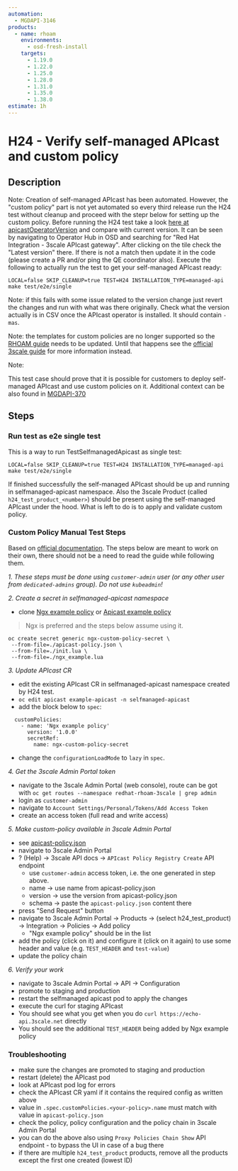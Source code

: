 ```yaml
---
automation:
  - MGDAPI-3146
products:
  - name: rhoam
    environments:
      - osd-fresh-install
    targets:
      - 1.19.0
      - 1.22.0
      - 1.25.0
      - 1.28.0
      - 1.31.0
      - 1.35.0
      - 1.38.0
estimate: 1h
---
```


# H24 - Verify self-managed APIcast and custom policy

## Description

Note: Creation of self-managed APIcast has been automated. However, the "custom policy" part is not yet automated so every third release run the H24 test without cleanup and proceed with the stepr below for setting up the custom policy. Before running the H24 test take a look [here at apicastOperatorVersion](https://github.com/integr8ly/integreatly-operator/blob/master/test/common/selfmanaged_apicast.go#L48) and compare with current version. It can be seen by navigating to Operator Hub in OSD and searching for "Red Hat Integration - 3scale APIcast gateway". After clicking on the tile check the "Latest version" there. If there is not a match then update it in the code (please create a PR and/or ping the QE coordinator also). Execute the following to actually run the test to get your self-managed APIcast ready:

```
LOCAL=false SKIP_CLEANUP=true TEST=H24 INSTALLATION_TYPE=managed-api make test/e2e/single
```

Note: if this fails with some issue related to the version change just revert the changes and run with what was there originally. Check what the version actually is in CSV once the APIcast operator is installed. It should contain `-mas`.

Note: the templates for custom policies are no longer supported so the [RHOAM guide](https://access.redhat.com/documentation/en-us/red_hat_openshift_api_management/1/topic/a702e803-bbc8-47af-91a4-e73befd3da00) needs to be updated. Until that happens see the [official 3scale guide](https://access.redhat.com/documentation/en-us/red_hat_3scale_api_management/2.12/html/installing_3scale/installing-apicast#injecting-custom-policies-with-the-apicast-operator) for more information instead.

Note:

This test case should prove that it is possible for customers to deploy self-managed APIcast and use custom policies on it. Additional context can be also found in [MGDAPI-370](https://issues.redhat.com/browse/MGDAPI-370)

## Steps

### Run test as e2e single test

This is a way to run TestSelfmanagedApicast as single test:

```
LOCAL=false SKIP_CLEANUP=true TEST=H24 INSTALLATION_TYPE=managed-api make test/e2e/single
```

If finished successfully the self-managed APIcast should be up and running in selfmanaged-apicast namespace. Also the 3scale Product (called `h24_test_product_<number>`) should be present using the self-managed APIcast under the hood. What is left to do is to apply and validate custom policy.

### Custom Policy Manual Test Steps

Based on [official documentation](https://access.redhat.com/documentation/en-us/red_hat_3scale_api_management/2.12/html/installing_3scale/installing-apicast#injecting-custom-policies-with-the-apicast-operator). The steps below are meant to work on their own, there should not be a need to read the guide while following them.

_1. These steps must be done using `customer-admin` user (or any other user from `dedicated-admins` group). Do not use `kubeadmin`!_

_2. Create a secret in selfmanaged-apicast namespace_

- clone [Ngx example policy](https://github.com/3scale/APIcast/tree/master/examples/policies/ngx-example/1.0.0) or [Apicast example policy](https://github.com/3scale-qe/apicast-example-policy/tree/master/policies/example/0.1)

> Ngx is preferred and the steps below assume using it.

```
oc create secret generic ngx-custom-policy-secret \
 --from-file=./apicast-policy.json \
 --from-file=./init.lua \
 --from-file=./ngx_example.lua
```

_3. Update APIcast CR_

- edit the existing APIcast CR in selfmanaged-apicast namespace created by H24 test.
- `oc edit apicast example-apicast -n selfmanaged-apicast`
- add the block below to `spec`:

```
  customPolicies:
    - name: 'Ngx example policy'
      version: '1.0.0'
      secretRef:
        name: ngx-custom-policy-secret
```

- change the `configurationLoadMode` to `lazy` in `spec`.

_4. Get the 3scale Admin Portal token_

- navigate to the 3scale Admin Portal (web console), route can be got with `oc get routes --namespace redhat-rhoam-3scale | grep admin`
- login as `customer-admin`
- navigate to `Account Settings/Personal/Tokens/Add Access Token`
- create an access token (full read and write access)

_5. Make custom-policy available in 3scale Admin Portal_

- see [apicast-policy.json](https://github.com/3scale/APIcast/tree/master/examples/policies/ngx-example/1.0.0/apicast-policy.json)
- navigate to 3scale Admin Portal
- ? (Help) -> 3scale API docs -> `APIcast Policy Registry Create` API endpoint
  - use `customer-admin` access token, i.e. the one generated in step above.
  - name -> use name from apicast-policy.json
  - version -> use the version from apicast-policy.json
  - schema -> paste the `apicast-policy.json` content there
- press "Send Request" button
- navigate to 3scale Admin Portal -> Products -> (select h24_test_product) -> Integration -> Policies -> Add policy
  - "Ngx example policy" should be in the list
- add the policy (click on it) and configure it (click on it again) to use some header and value (e.g. `TEST_HEADER` and `test-value`)
- update the policy chain

_6. Verify your work_

- navigate to 3scale Admin Portal -> API -> Configuration
- promote to staging and production
- restart the selfmanaged apicast pod to apply the changes
- execute the curl for staging APIcast
- You should see what you get when you do `curl https://echo-api.3scale.net` directly
- You should see the additional `TEST_HEADER` being added by Ngx example policy

### Troubleshooting

- make sure the changes are promoted to staging and production
- restart (delete) the APIcast pod
- look at APIcast pod log for errors
- check the APIcast CR yaml if it contains the required config as written above
- value in `.spec.customPolicies.<your-policy>.name` must match with value in `apicast-policy.json`
- check the policy, policy configuration and the policy chain in 3scale Admin Portal
- you can do the above also using `Proxy Policies Chain Show` API endpoint - to bypass the UI in case of a bug there
- if there are multiple `h24_test_product` products, remove all the products except the first one created (lowest ID)
